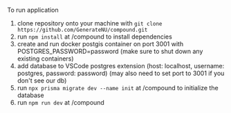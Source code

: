 To run application

1. clone repository onto your machine with `git clone https://github.com/GenerateNU/compound.git`
2. run `npm install` at <some path>/compound to install dependencies
3. create and run docker postgis container on port 3001 with POSTGRES_PASSWORD=password (make sure to shut down any existing containers)
4. add database to VSCode postgres extension (host: localhost, username: postgres, password: password) (may also need to set port to 3001 if you don't see our db)
5. run `npx prisma migrate dev --name init` at <some path>/compound to initialize the database
6. run `npm run dev` at <some path>/compound